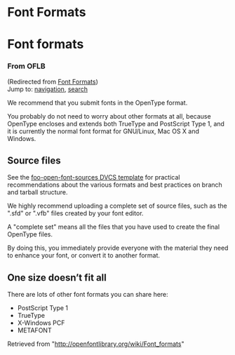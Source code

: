 <h1>Font Formats</h1>

<div id="content">
		<a id="top" name="top"></a>
				<h1 class="firstHeading" id="firstHeading">Font formats</h1>
		<div id="bodyContent">
			<h3 id="siteSub">From OFLB</h3>
			<div id="contentSub">(Redirected from <a title="Font Formats" href="/wiki/index.php?title=Font_Formats&amp;redirect=no">Font Formats</a>)</div>
									<div id="jump-to-nav">Jump to: <a href="#column-one">navigation</a>, <a href="#searchInput">search</a></div>			<!-- start content -->
			<p>We recommend that you submit fonts in the OpenType format.
</p><p>You probably do not need to worry about other formats at all, because OpenType encloses and extends both TrueType and PostScript Type 1, and it is currently the normal font format for GNU/Linux, Mac OS X and Windows.
</p>
<a id="Source_files" name="Source_files"></a><h2> <span class="mw-headline"> Source files </span></h2>
<p>See the <a title="http://svn.debian.org/wsvn/pkg-fonts/foo-open-font-sources/#_foo-open-font-sources_" class="external text" href="http://svn.debian.org/wsvn/pkg-fonts/foo-open-font-sources/#_foo-open-font-sources_">foo-open-font-sources DVCS template</a> for practical recommendations about the various formats and best practices on branch and tarball structure. 
</p><p>We highly recommend uploading a complete set of source files, such as the ".sfd" or ".vfb" files created by your font editor.
</p><p>A "complete set" means all the files that you have used to create the final OpenType files.
</p><p>By doing this, you immediately provide everyone with the material they need to enhance your font, or convert it to another format.
</p>
<a id="One_size_doesn.E2.80.99t_fit_all" name="One_size_doesn.E2.80.99t_fit_all"></a><h2> <span class="mw-headline"> One size doesn’t fit all </span></h2>
<p>There are lots of other font formats you can share here:
</p>
<ul><li> PostScript Type 1
</li><li> TrueType
</li><li> X-Windows PCF
</li><li> METAFONT
</li></ul>

<!-- 
NewPP limit report
Preprocessor node count: 3/1000000
Post-expand include size: 0/2097152 bytes
Template argument size: 0/2097152 bytes
Expensive parser function count: 0/100
-->

<!-- Saved in parser cache with key openfontlibrary-mw_:pcache:idhash:1555-0!1!0!!en!2!edit=0 and timestamp 20120322132430 -->
<div class="printfooter">
Retrieved from "<a href="http://openfontlibrary.org/wiki/Font_formats">http://openfontlibrary.org/wiki/Font_formats</a>"</div>
						<!-- end content -->
						<div class="visualClear"></div>
		</div>
	</div>